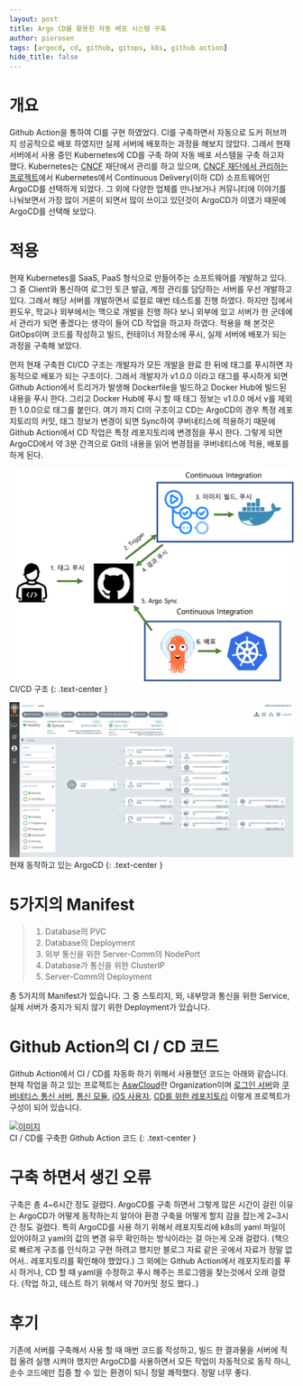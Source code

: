 ```yaml
---
layout: post
title: Argo CD를 활용한 자동 배포 시스템 구축
author: piorosen
tags: [argocd, cd, github, gitops, k8s, github action]
hide_title: false
---
```


# 개요
Github Action을 통하여 CI를 구현 하였었다. CI를 구축하면서 자동으로 도커 허브까지 성공적으로 배포 하였지만 실제 서버에 배포하는 과정을 해보지 않았다. 그래서 현재 서버에서 사용 중인 Kubernetes에 CD를 구축 하여 자동 배포 서스템을 구축 하고자 했다. Kubernetes는 [CNCF](https://www.cncf.io/) 재단에서 관리를 하고 있으며, [CNCF 재단에서 관리하는 프로젝트](https://www.cncf.io/projects/)에서 Kubernetes에서 Continuous Delivery(이하 CD) 소프트웨어인 ArgoCD를 선택하게 되었다. 그 외에 다양한 업체를 만나보거나 커뮤니티에 이야기를 나눠보면서 가장 많이 거론이 되면서 많이 쓰이고 있던것이 ArgoCD가 이였기 때문에 ArgoCD를 선택해 보았다.

# 적용

현재 Kubernetes를 SaaS, PaaS 형식으로 만들어주는 소프트웨어를 개발하고 있다. 그 중 Client와 통신하여 로그인 토큰 발급, 계정 관리를 담당하는 서버를 우선 개발하고 있다. 그래서 해당 서버를 개발하면서 로컬로 매번 테스트를 진행 하였다. 하지만 집에서 윈도우, 학교나 외부에서는 맥으로 개발을 진행 하다 보니 외부에 있고 서버가 한 군데에서 관리가 되면 좋겠다는 생각이 들어 CD 작업을 하고자 하였다. 적용을 해 본것은 GitOps이며 코드를 작성하고 빌드, 컨테이너 저장소에 푸시, 실제 서버에 배포가 되는 과정을 구축해 보았다.

먼저 현재 구축한 CI/CD 구조는 개발자가 모든 개발을 완료 한 뒤에 태그를 푸시하면 자동적으로 배포가 되는 구조이다. 그래서 개발자가 v1.0.0 이라고 태그를 푸시하게 되면 Github Action에서 트리거가 발생해 Dockerfile을 빌드하고 Docker Hub에 빌드된 내용을 푸시 한다. 그리고 Docker Hub에 푸시 할 때 태그 정보는 v1.0.0 에서 v를 제외한 1.0.0으로 태그를 붙인다. 여기 까지 CI의 구조이고 CD는 ArgoCD의 경우 특정 레포지토리의 커밋, 태그 정보가 변경이 되면 Sync하여 쿠버네티스에 적용하기 때문에 Github Action에서 CD 작업은 특정 레포지토리에 변경점을 푸시 한다. 그렇게 되면 ArgoCD에서 약 3분 간격으로 Git의 내용을 읽어 변경점을 쿠버네티스에 적용, 배포를 하게 된다.

![argocd](/assets/img/post/2022-03-04-workflow.png)
<br>CI/CD 구조
{: .text-center }


![argocd](/assets/img/post/2022-03-04-argocd.png)
<br>현재 동작하고 있는 ArgoCD
{: .text-center }

# 5가지의 Manifest

> 1. Database의 PVC
> 2. Database의 Deployment
> 3. 외부 통신을 위한 Server-Comm의 NodePort
> 4. Database가 통신을 위한 ClusterIP
> 5. Server-Comm의 Deployment

총 5가지의 Manifest가 있습니다. 그 중 스토리지, 외, 내부망과 통신을 위한 Service, 실제 서버가 중지가 되지 않기 위한 Deployment가 있습니다.

# Github Action의 CI / CD 코드

Github Action에서 CI / CD를 자동화 하기 위해서 사용했던 코드는 아래와 같습니다. 현재 작업을 하고 있는 프로젝트는 [AswCloud](https://github.com/aswcloud)란 Organization이며 [로그인 서버](https://github.com/aswcloud/server-comm)와 [쿠버네티스 통신 서버](https://github.com/aswcloud/server-k8s), [통신 모듈](https://github.com/aswcloud/idl), [iOS 사용자](https://github.com/aswcloud/client-ios), [CD를 위한 레포지토리](https://github.com/aswcloud/argo-cd) 이렇게 프로젝트가 구성이 되어 있습니다.

[![이미지](https://opengraph.githubassets.com/d1c94cbd3f9528f3f94f1eddc5c2e35388f99a05c865544b4e66670aa23122b7/aswcloud/server-comm)](https://github.com/aswcloud/server-comm/blob/main/.github/workflows/docker-image.yml)
<br>CI / CD를 구축한 Github Action 코드
{: .text-center }

# 구축 하면서 생긴 오류

구축은 총 4~6시간 정도 걸렸다. ArgoCD를 구축 하면서 그렇게 많은 시간이 걸린 이유는 ArgoCD가 어떻게 동작하는지 알아야 환경 구축을 어떻게 할지 감을 잡는게 2~3시간 정도 걸렸다. 특히 ArgoCD를 사용 하기 위해서 레포지토리에 k8s의 yaml 파일이 있어야하고 yaml의 값의 변경 유무 확인하는 방식이라는 걸 아는게 오래 걸렸다. (책으로 빠르게 구조를 인식하고 구현 하려고 했지만 블로그 자료 같은 곳에서 자료가 정말 없어서.. 레포지토리를 확인해야 했었다.) 그 외에는 Github Action에서 레포지토리를 푸시 하거나, CD 할 때 yaml을 수정하고 푸시 해주는 프로그램을 찾는것에서 오래 걸렸다. (작업 하고, 테스트 하기 위해서 약 70커밋 정도 했다..) 

# 후기

기존에 서버를 구축해서 사용 할 때 매번 코드를 작성하고, 빌드 한 결과물을 서버에 직접 올려 실행 시켜야 했지만 ArgoCD를 사용하면서 모든 작업이 자동적으로 동작 하니, 순수 코드에만 집중 할 수 있는 환경이 되니 정말 쾌적했다. 정말 너무 좋다.
